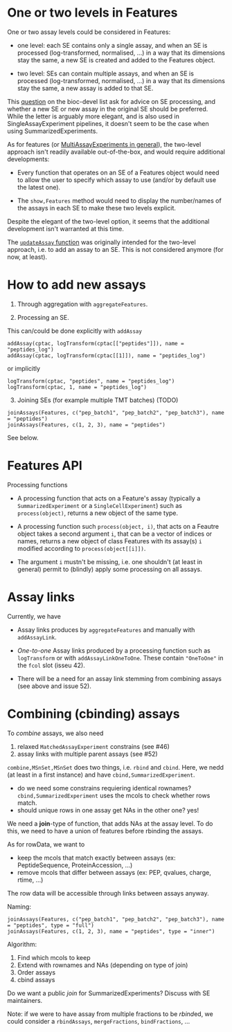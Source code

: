 # One or two levels in Features

One or two assay levels could be considered in Features:

- one level: each SE contains only a single assay, and when an SE is
  processed (log-transformed, normalised, ...) in a way that its
  dimensions stay the same, a new SE is created and added to the
  Features object.
  
- two level: SEs can contain multiple assays, and when an SE is
  processed (log-transformed, normalised, ...) in a way that its
  dimensions stay the same, a new assay is added to that SE.
  
This
[question](https://stat.ethz.ch/pipermail/bioc-devel/2020-January/016096.html)
on the bioc-devel list ask for advice on SE processing, and whether a
new SE or new assay in the original SE should be preferred. While the
letter is arguably more elegant, and is also used in
SingleAssayExperiment pipelines, it doesn't seem to be the case when
using SummarizedExperiments.

As for features (or [MultiAssayExperiments in
general](https://github.com/waldronlab/MultiAssayExperiment/issues/266)),
the two-level approach isn't readily available out-of-the-box, and
would require additional developments:

- Every function that operates on an SE of a Features object would
  need to allow the user to specify which assay to use (and/or by
  default use the latest one).
  
- The `show,Features` method would need to display the number/names of
  the assays in each SE to make these two levels explicit.

Despite the elegant of the two-level option, it seems that the
additional development isn't warranted at this time.

The [`updateAssay`
function](https://github.com/rformassspectrometry/Features/issues/37)
was originally intended for the two-level approach, i.e. to add an
assay to an SE. This is not considered anymore (for now, at least).

# How to add new assays

1. Through aggregation with `aggregateFeatures`.

2. Processing an SE. 

This can/could be done explicitly with `addAssay`

```
addAssay(cptac, logTransform(cptac[["peptides"]]), name = "peptides_log")
addAssay(cptac, logTransform(cptac[[1]]), name = "peptides_log")
```

or implicitly 

```
logTransform(cptac, "peptides", name = "peptides_log")
logTransform(cptac, 1, name = "peptides_log")
```

3. Joining SEs (for example multiple TMT batches) (TODO) 

```
joinAssays(Features, c("pep_batch1", "pep_batch2", "pep_batch3"), name = "peptides")
joinAssays(Features, c(1, 2, 3), name = "peptides")
```

See below.

# Features API

Processing functions

- A processing function that acts on a Feature's assay (typically a
  `SummarizedExperiment` or a `SingleCellExperiment`) such as
  `process(object)`, returns a new object of the same type.
  
- A processing function such `process(object, i)`, that acts on a
  Feautre object takes a second argument `i`, that can be a vector of
  indices or names, returns a new object of class Features with its
  assay(s) `i` modified according to `process(object[[i]])`.
  
- The argument `i` mustn't be missing, i.e. one shouldn't (at least in
  general) permit to (blindly) apply some processing on all assays.
  

# Assay links

Currently, we have

- Assay links produces by `aggregateFeatures` and manually with
  `addAssayLink`.
  
- *One-to-one* Assay links produced by a processing function such as
  `logTransform` or with `addAssayLinkOneToOne`. These contain
  `"OneToOne"` in the `fcol` slot (isseu 42).

- There will be a need for an assay link stemming from combining
  assays (see above and issue 52).

# Combining (cbinding) assays

To *combine* assays, we also need 
1. relaxed `MatchedAssayExperiment` constrains (see #46)
2. assay links with multiple parent assays (see #52)

`combine,MSnSet,MSnSet` does two things, i.e. `rbind` and
`cbind`. Here, we nedd (at least in a first instance) and have
`cbind,SummarizedExperiment`.

- do we need some constrains requiering identical rownames?
  `cbind,SummarizedExperiment` uses the mcols to check whether rows
  match.
- should unique rows in one assay get NAs in the other one? yes!

We need a **join**-type of function, that adds NAs at the assay
level. To do this, we need to have a union of features before rbinding
the assays.

As for rowData, we want to 

- keep the mcols that match exactly between assays (ex:
  PeptideSequence, ProteinAccession, ...)
- remove mcols that differ between assays (ex: PEP, qvalues, charge,
  rtime, ...)

The row data will be accessible through links between assays anyway.

Naming:

```
joinAssays(Features, c("pep_batch1", "pep_batch2", "pep_batch3"), name = "peptides", type = "full")
joinAssays(Features, c(1, 2, 3), name = "peptides", type = "inner")
```

Algorithm:
1. Find which mcols to keep
2. Extend with rownames and NAs (depending on type of join)
3. Order assays
4. cbind assays

Do we want a public *join* for SummarizedExperiments? Discuss with SE
maintainers.

Note: if we were to have assay from multiple fractions to be
*rbind*ed, we could consider a `rbindAssays`, `mergeFractions`,
`bindFractions`, ...
